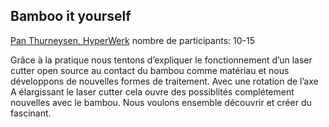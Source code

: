## Bamboo it yourself

[Pan Thurneysen, HyperWerk](http://gemeinschaft.hyperwerk.ch/pan-thurneysen/)
nombre de participants: 10-15

Grâce à la pratique nous tentons d’expliquer le fonctionnement d’un laser cutter open source au contact du bambou comme matériau et nous développons de nouvelles formes de traitement. Avec une rotation de l’axe A élargissant le laser cutter cela ouvre des possiblités complétement nouvelles avec le bambou. Nous voulons ensemble découvrir et créer du fascinant.